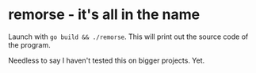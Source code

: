 # remorse - it's all in the name

Launch with `go build && ./remorse`. This will print out the source code of the
program.

Needless to say I haven't tested this on bigger projects. Yet.

